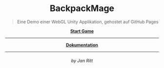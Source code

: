 ﻿ 
 <!-- ------------- B A C K P A C K M A G E ------------- -->

# <div align="center">BackpackMage</div>

> Eine Demo einer WebGL Unity Applikation, gehostet auf GitHub Pages

<div align="center">

**[Start Game](https://ixi-enki.github.io/backpackmage-webgl/0.0.8f/)**

---

**[Dokumentation](https://github.com/IxI-Enki/backpackmage)**

---

###### <p align="center"> by Jan Ritt </p>

</div>

<!-- ------------------- 𓂍 ꂅnki 𓂍 -------------------- -->
